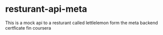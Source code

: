 # resturant-api-meta
This is a mock api to a resturant called lettlelemon form the meta backend certficate fin coursera

